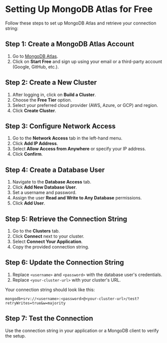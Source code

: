 # Setting Up MongoDB Atlas for Free

Follow these steps to set up MongoDB Atlas and retrieve your connection string:

## Step 1: Create a MongoDB Atlas Account
1. Go to [MongoDB Atlas](https://www.mongodb.com/cloud/atlas).
2. Click on **Start Free** and sign up using your email or a third-party account (Google, GitHub, etc.).

## Step 2: Create a New Cluster
1. After logging in, click on **Build a Cluster**.
2. Choose the **Free Tier** option.
3. Select your preferred cloud provider (AWS, Azure, or GCP) and region.
4. Click **Create Cluster**.

## Step 3: Configure Network Access
1. Go to the **Network Access** tab in the left-hand menu.
2. Click **Add IP Address**.
3. Select **Allow Access from Anywhere** or specify your IP address.
4. Click **Confirm**.

## Step 4: Create a Database User
1. Navigate to the **Database Access** tab.
2. Click **Add New Database User**.
3. Set a username and password.
4. Assign the user **Read and Write to Any Database** permissions.
5. Click **Add User**.

## Step 5: Retrieve the Connection String
1. Go to the **Clusters** tab.
2. Click **Connect** next to your cluster.
3. Select **Connect Your Application**.
4. Copy the provided connection string.

## Step 6: Update the Connection String
1. Replace `<username>` and `<password>` with the database user's credentials.
2. Replace `<your-cluster-url>` with your cluster's URL.

Your connection string should look like this:
```
mongodb+srv://<username>:<password>@<your-cluster-url>/test?retryWrites=true&w=majority
```

## Step 7: Test the Connection
Use the connection string in your application or a MongoDB client to verify the setup.
